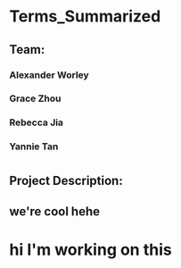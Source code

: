 # Terms_Summarized
## Team:
###   Alexander Worley
###   Grace Zhou
###   Rebecca Jia
###   Yannie Tan
#
##   Project Description:
 ## we're cool hehe
# hi I'm working on this